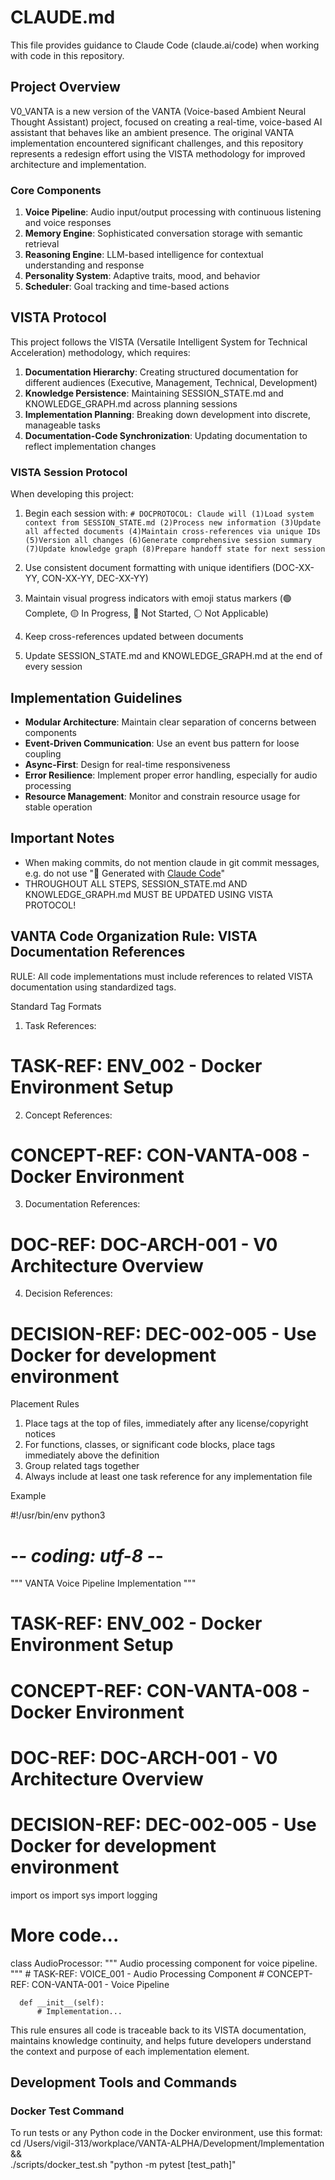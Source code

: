 # CLAUDE.md

This file provides guidance to Claude Code (claude.ai/code) when working with code in this repository.

## Project Overview

V0_VANTA is a new version of the VANTA (Voice-based Ambient Neural Thought Assistant) project, focused on creating a real-time, voice-based AI assistant that behaves like an ambient presence. The original VANTA implementation encountered significant challenges, and this repository represents a redesign effort using the VISTA methodology for improved architecture and implementation.

### Core Components

1. **Voice Pipeline**: Audio input/output processing with continuous listening and voice responses
2. **Memory Engine**: Sophisticated conversation storage with semantic retrieval  
3. **Reasoning Engine**: LLM-based intelligence for contextual understanding and response
4. **Personality System**: Adaptive traits, mood, and behavior
5. **Scheduler**: Goal tracking and time-based actions

## VISTA Protocol

This project follows the VISTA (Versatile Intelligent System for Technical Acceleration) methodology, which requires:

1. **Documentation Hierarchy**: Creating structured documentation for different audiences (Executive, Management, Technical, Development)
2. **Knowledge Persistence**: Maintaining SESSION_STATE.md and KNOWLEDGE_GRAPH.md across planning sessions
3. **Implementation Planning**: Breaking down development into discrete, manageable tasks
4. **Documentation-Code Synchronization**: Updating documentation to reflect implementation changes

### VISTA Session Protocol

When developing this project:

1. Begin each session with: `# DOCPROTOCOL: Claude will (1)Load system context from SESSION_STATE.md (2)Process new information (3)Update all affected documents (4)Maintain cross-references via unique IDs (5)Version all changes (6)Generate comprehensive session summary (7)Update knowledge graph (8)Prepare handoff state for next session`

2. Use consistent document formatting with unique identifiers (DOC-XX-YY, CON-XX-YY, DEC-XX-YY)

3. Maintain visual progress indicators with emoji status markers (🟢 Complete, 🟡 In Progress, 🔴 Not Started, ⚪ Not Applicable)

4. Keep cross-references updated between documents 

5. Update SESSION_STATE.md and KNOWLEDGE_GRAPH.md at the end of every session

## Implementation Guidelines

- **Modular Architecture**: Maintain clear separation of concerns between components
- **Event-Driven Communication**: Use an event bus pattern for loose coupling
- **Async-First**: Design for real-time responsiveness
- **Error Resilience**: Implement proper error handling, especially for audio processing
- **Resource Management**: Monitor and constrain resource usage for stable operation

## Important Notes
- When making commits, do not mention claude in git commit messages, e.g. do not use "🤖 Generated with [Claude Code](https://claude.ai/code)"
- THROUGHOUT ALL STEPS, SESSION_STATE.md AND KNOWLEDGE_GRAPH.md MUST BE UPDATED USING VISTA PROTOCOL!

## VANTA Code Organization Rule: VISTA Documentation References

  RULE: All code implementations must include references to related VISTA documentation using standardized tags.

  Standard Tag Formats

  1. Task References:
  # TASK-REF: ENV_002 - Docker Environment Setup
  2. Concept References:
  # CONCEPT-REF: CON-VANTA-008 - Docker Environment
  3. Documentation References:
  # DOC-REF: DOC-ARCH-001 - V0 Architecture Overview
  4. Decision References:
  # DECISION-REF: DEC-002-005 - Use Docker for development environment

  Placement Rules

  1. Place tags at the top of files, immediately after any license/copyright notices
  2. For functions, classes, or significant code blocks, place tags immediately above the definition
  3. Group related tags together
  4. Always include at least one task reference for any implementation file

  Example

  #!/usr/bin/env python3
  # -*- coding: utf-8 -*-
  """
  VANTA Voice Pipeline Implementation
  """
  # TASK-REF: ENV_002 - Docker Environment Setup
  # CONCEPT-REF: CON-VANTA-008 - Docker Environment
  # DOC-REF: DOC-ARCH-001 - V0 Architecture Overview
  # DECISION-REF: DEC-002-005 - Use Docker for development environment

  import os
  import sys
  import logging

  # More code...

  class AudioProcessor:
      """
      Audio processing component for voice pipeline.
      """
      # TASK-REF: VOICE_001 - Audio Processing Component
      # CONCEPT-REF: CON-VANTA-001 - Voice Pipeline

      def __init__(self):
          # Implementation...

  This rule ensures all code is traceable back to its VISTA documentation, maintains knowledge continuity, and helps future developers understand the context and purpose of each implementation element.

## Development Tools and Commands

### Docker Test Command

  To run tests or any Python code in the Docker environment, use this format:
  cd /Users/vigil-313/workplace/VANTA-ALPHA/Development/Implementation && \
    ./scripts/docker_test.sh "python -m pytest [test_path]"